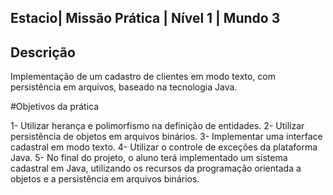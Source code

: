 ## Estacio| Missão Prática | Nível 1 | Mundo 3

## Descrição

Implementação de um cadastro de clientes em modo texto, com persistência em arquivos, baseado na tecnologia Java.

#Objetivos da prática

1- Utilizar herança e polimorfismo na  definição de entidades.
2- Utilizar persistência de objetos em arquivos binários.
3- Implementar uma interface cadastral em modo texto.
4- Utilizar o controle de exceções da plataforma Java.
5- No final do projeto, o aluno terá implementado um sistema cadastral em Java, utilizando os recursos da 
    programação orientada a objetos e a persistência em arquivos binários.



